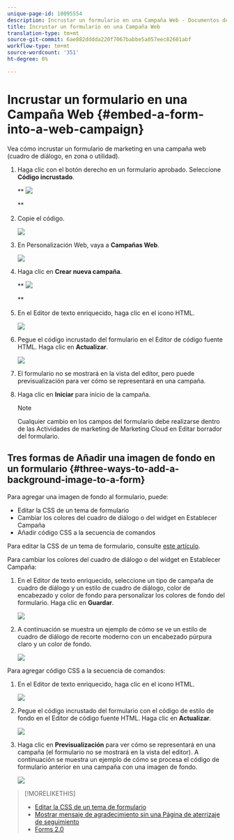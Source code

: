 ```yaml
---
unique-page-id: 10095554
description: Incrustar un formulario en una Campaña Web - Documentos de marketing - Documentación del producto
title: Incrustar un formulario en una Campaña Web
translation-type: tm+mt
source-git-commit: 6ae882dddda220f7067babbe5a057eec82601abf
workflow-type: tm+mt
source-wordcount: '351'
ht-degree: 0%

---
```



# Incrustar un formulario en una Campaña Web {#embed-a-form-into-a-web-campaign}

Vea cómo incrustar un formulario de marketing en una campaña web (cuadro de diálogo, en zona o utilidad).

1. Haga clic con el botón derecho en un formulario aprobado. Seleccione **Código incrustado**.

   ** ![](assets/image2015-12-16-10-3a58-3a39.png)

   **

1. Copie el código.

   ![](assets/image2015-12-16-11-3a16-3a24.png)

1. En Personalización Web, vaya a **Campañas Web**.

   ![](assets/web-campaigns-hand-7.jpg)

1. Haga clic en **Crear nueva campaña**.

   ** ![](assets/create-new-web-campaign-hand-1.jpg)

   **

1. En el Editor de texto enriquecido, haga clic en el icono HTML.

   ![](assets/five-1.png)

1. Pegue el código incrustado del formulario en el Editor de código fuente HTML. Haga clic en **Actualizar**.

   ![](assets/six-1.png)

1. El formulario no se mostrará en la vista del editor, pero puede previsualización para ver cómo se representará en una campaña.
1. Haga clic en **Iniciar** para inicio de la campaña.

   >[!NOTE]
   >
   >Cualquier cambio en los campos del formulario debe realizarse dentro de las Actividades de marketing de Marketing Cloud en Editar borrador del formulario.

## Tres formas de Añadir una imagen de fondo en un formulario {#three-ways-to-add-a-background-image-to-a-form}

Para agregar una imagen de fondo al formulario, puede:

* Editar la CSS de un tema de formulario
* Cambiar los colores del cuadro de diálogo o del widget en Establecer Campaña
* Añadir código CSS a la secuencia de comandos

Para editar la CSS de un tema de formulario, consulte [este artículo](../../../product-docs/demand-generation/forms/form-design/edit-the-css-of-a-form-theme.md).

Para cambiar los colores del cuadro de diálogo o del widget en Establecer Campaña:

1. En el Editor de texto enriquecido, seleccione un tipo de campaña de cuadro de diálogo y un estilo de cuadro de diálogo, color de encabezado y color de fondo para personalizar los colores de fondo del formulario. Haga clic en **Guardar**.

   ![](assets/image2015-12-29-18-3a28-3a31.png)

1. A continuación se muestra un ejemplo de cómo se ve un estilo de cuadro de diálogo de recorte moderno con un encabezado púrpura claro y un color de fondo.

   ![](assets/image2015-12-29-18-3a27-3a31.png)

Para agregar código CSS a la secuencia de comandos:

1. En el Editor de texto enriquecido, haga clic en el icono HTML.

   ![](assets/image2015-12-29-17-3a56-3a13.png)

1. Pegue el código incrustado del formulario con el código de estilo de fondo en el Editor de código fuente HTML. Haga clic en **Actualizar**.

   ![](assets/image2015-12-29-18-3a1-3a15.png)

1. Haga clic en **Previsualización** para ver cómo se representará en una campaña (el formulario no se mostrará en la vista del editor). A continuación se muestra un ejemplo de cómo se procesa el código de formulario anterior en una campaña con una imagen de fondo.

   ![](assets/image2015-12-29-18-3a20-3a35.png)

>[!MORELIKETHIS]
>
>* [Editar la CSS de un tema de formulario](https://docs.marketo.com/display/public/DOCS/Edit+the+CSS+of+a+Form+Theme)
>* [Mostrar mensaje de agradecimiento sin una Página de aterrizaje de seguimiento](https://developers.marketo.com/blog/show-thank-you-message-without-a-follow-up-landing-page/)
>* [Forms 2.0](https://developers.marketo.com/documentation/websites/forms-2-0/)

>



